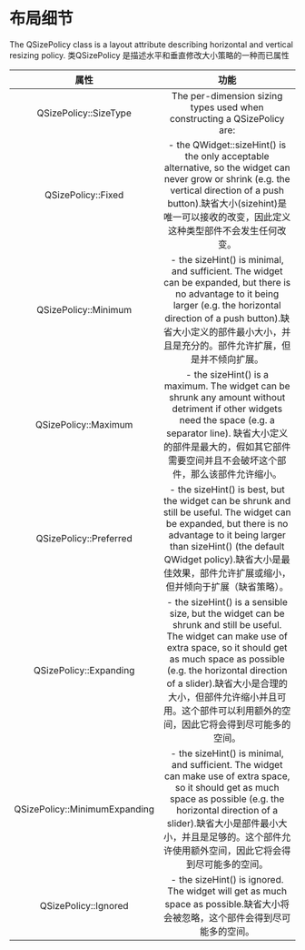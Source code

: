 # 布局细节

The QSizePolicy class is a layout attribute describing horizontal and vertical resizing policy.
类QSizePolicy 是描述水平和垂直修改大小策略的一种而已属性

|属性|功能|
:-:|:-:
QSizePolicy::SizeType|The per-dimension sizing types used when constructing a QSizePolicy are:
QSizePolicy::Fixed | - the QWidget::sizeHint() is the only acceptable alternative, so the widget can never grow or shrink (e.g. the vertical direction of a push button).缺省大小(sizehint)是唯一可以接收的改变，因此定义这种类型部件不会发生任何改变。
QSizePolicy::Minimum | - the sizeHint() is minimal, and sufficient. The widget can be expanded, but there is no advantage to it being larger (e.g. the horizontal direction of a push button).缺省大小定义的部件最小大小，并且是充分的。部件允许扩展，但是并不倾向扩展。
QSizePolicy::Maximum | - the sizeHint() is a maximum. The widget can be shrunk any amount without detriment if other widgets need the space (e.g. a separator line). 缺省大小定义的部件是最大的，假如其它部件需要空间并且不会破坏这个部件，那么该部件允许缩小。
QSizePolicy::Preferred |- the sizeHint() is best, but the widget can be shrunk and still be useful. The widget can be expanded, but there is no advantage to it being larger than sizeHint() (the default QWidget policy).缺省大小是最佳效果，部件允许扩展或缩小，但并倾向于扩展（缺省策略）。
QSizePolicy::Expanding | - the sizeHint() is a sensible size, but the widget can be shrunk and still be useful. The widget can make use of extra space, so it should get as much space as possible (e.g. the horizontal direction of a slider).缺省大小是合理的大小，但部件允许缩小并且可用。这个部件可以利用额外的空间，因此它将会得到尽可能多的空间。
QSizePolicy::MinimumExpanding | - the sizeHint() is minimal, and sufficient. The widget can make use of extra space, so it should get as much space as possible (e.g. the horizontal direction of a slider).缺省大小是部件最小大小，并且是足够的。这个部件允许使用额外空间，因此它将会得到尽可能多的空间。
QSizePolicy::Ignored | - the sizeHint() is ignored. The widget will get as much space as possible.缺省大小将会被忽略，这个部件会得到尽可能多的空间。
